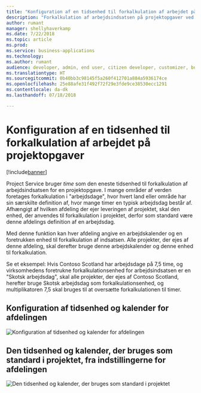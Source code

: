 ```yaml
---
title: "Konfiguration af en tidsenhed til forkalkulation af arbejdet på projektopgaver"
description: "Forkalkulation af arbejdsindsatsen på projektopgaver ved hjælp af en konfigurerbar tidsenhed"
author: rumant
manager: shellyhaverkamp
ms.date: 7/22/2018
ms.topic: article
ms.prod: 
ms.service: business-applications
ms.technology: 
ms.author: rumant
audience: developer, admin, end user, citizen developer, customizer, business analyst, IT pro
ms.translationtype: HT
ms.sourcegitcommit: 0b40bb3c98145f5a260f412701a884a5936174ce
ms.openlocfilehash: 25e88afe31f492f72f29e3fde9ce38530ecc1291
ms.contentlocale: da-dk
ms.lasthandoff: 07/18/2018

---
```

#  <a name="configure-a-unit-of-time-for-estimating-work-on-project-tasks"></a>Konfiguration af en tidsenhed til forkalkulation af arbejdet på projektopgaver


[!include[banner](../../../../includes/banner.md)]

Project Service bruger *time* som den eneste tidsenhed til forkalkulation af arbejdsindsatsen for en projektopgave. I mange områder af verden foretages forkalkulation i "arbejdsdage", hvor hvert land eller område har sin særskilte definition af, hvor mange timer en typisk arbejdsdag består af. Afhængigt af hvilken afdeling der ejer leveringen af projektet, skal den enhed, der anvendes til forkalkulation i projektet, derfor som standard være denne afdelings definition af en arbejdsdag. 

Med denne funktion kan hver afdeling angive en arbejdskalender og en foretrukken enhed til forkalkulation af indsatsen. Alle projekter, der ejes af denne afdeling, skal derefter bruge denne arbejdskalender og denne enhed til forkalkulation. 

Se et eksempel: Hvis Contoso Scotland har arbejdsdage på 7,5 time, og virksomhedens foretrukne forkalkulationsenhed for arbejdsindsatsen er en "Skotsk arbejdsdag", skal alle projekter, der ejes af Contoso Scotland, herefter bruge Skotsk arbejdsdag som forkalkulationsenhed, og multiplikatoren 7,5 skal bruges til at oversætte forkalkulationen til timer. 

## <a name="setting-up-time-unit-and-calendar-on-the-organizational-unit"></a>Konfiguration af tidsenhed og kalender for afdelingen

![Konfiguration af tidsenhed og kalender for afdelingen](media/Setting-time-unit-on-the-orgunit.png "Konfiguration af tidsenhed og kalender for afdelingen")

## <a name="defaulting-time-unit-and-calendar-on-the-project-from-the-settings-on-the-organizational-unit"></a>Den tidsenhed og kalender, der bruges som standard i projektet, fra indstillingerne for afdelingen

![Den tidsenhed og kalender, der bruges som standard i projektet](media/Defaulting-time-unit-calendar-on-the-project.png "Den tidsenhed og kalender, der bruges som standard i projektet")
<!-- Picture 2 -->

